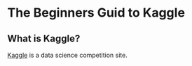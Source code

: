 # The Beginners Guid to Kaggle

## What is Kaggle?

[Kaggle](https://www.kaggle.com/) is a data science competition site.
